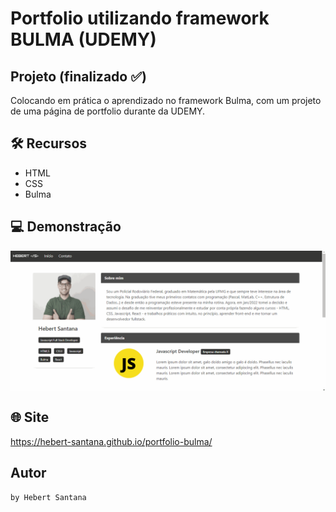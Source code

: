 # Portfolio utilizando framework BULMA (UDEMY)
## Projeto (finalizado :white_check_mark:)

Colocando em prática o aprendizado no framework Bulma, com um projeto de uma página de portfolio durante da UDEMY.

## 🛠️ Recursos

* HTML
* CSS
* Bulma


## 💻 Demonstração
 <p align="center">
 <img align="center" alt="demonstração" src="./assets/img/bulma-page.gif" />
 </p>

## 🌐 Site

<https://hebert-santana.github.io/portfolio-bulma/>

## Autor
~~~ javascript
by Hebert Santana
~~~